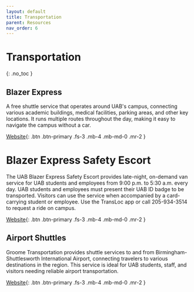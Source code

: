 ```yaml
---
layout: default
title: Transportation
parent: Resources
nav_order: 6
---
```


# Transportation

{: .no_toc }

## Blazer Express

A free shuttle service that operates around UAB's campus, connecting various academic buildings, medical facilities, parking areas, and other key locations. It runs multiple routes throughout the day, making it easy to navigate the campus without a car.

[Website](https://www.uab.edu/facilities/transportation/blazer-express){: .btn .btn-primary .fs-3 .mb-4 .mb-md-0 .mr-2 }

# Blazer Express Safety Escort

The UAB Blazer Express Safety Escort provides late-night, on-demand van service for UAB students and employees from 9:00 p.m. to 5:30 a.m. every day. UAB students and employees must present their UAB ID badge to be transported. Visitors can use the service when accompanied by a card-carrying student or employee. Use the TransLoc app or call 205-934-3514 to request a ride on campus.

[Website](https://www.uab.edu/transportation/services/safety-escort){: .btn .btn-primary .fs-3 .mb-4 .mb-md-0 .mr-2 }


## Airport Shuttles

Groome Transportation provides shuttle services to and from Birmingham-Shuttlesworth International Airport, connecting travelers to various destinations in the region. This service is ideal for UAB students, staff, and visitors needing reliable airport transportation.

[Website](https://groometransportation.com/birmingham/?&sd_client_id=9ee26540-931f-40b8-aae3-063668645dd6){: .btn .btn-primary .fs-3 .mb-4 .mb-md-0 .mr-2 }
